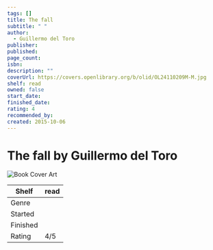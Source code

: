 ```yaml
---
tags: []
title: The fall
subtitle: " "
author:
  - Guillermo del Toro
publisher: 
published: 
page_count: 
isbn: 
description: ""
coverUrl: https://covers.openlibrary.org/b/olid/OL24110209M-M.jpg
shelf: read
owned: false
start_date: 
finished_date: 
rating: 4
recommended_by: 
created: 2015-10-06
---
```


# The fall by Guillermo del Toro

![Book Cover Art](https://covers.openlibrary.org/b/olid/OL24110209M-M.jpg)

| Shelf | read |
| --- | --- |
| Genre |  |
| Started |  |
| Finished |  |
| Rating | 4/5 |

